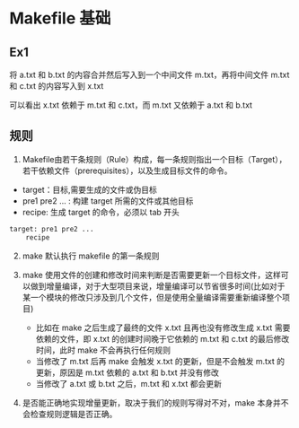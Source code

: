 # Makefile 基础

## Ex1
将 a.txt 和 b.txt 的内容合并然后写入到一个中间文件 m.txt，再将中间文件 m.txt 和 c.txt 的内容写入到 x.txt

可以看出 x.txt 依赖于 m.txt 和 c.txt，而 m.txt 又依赖于 a.txt 和 b.txt

## 规则

1. Makefile由若干条规则（Rule）构成，每一条规则指出一个目标（Target），
若干依赖文件（prerequisites），以及生成目标文件的命令。
- target：目标,需要生成的文件或伪目标
- pre1 pre2 ... : 构建 target 所需的文件或其他目标
- recipe: 生成 target 的命令，必须以 tab 开头

```bash
target: pre1 pre2 ...
    recipe
```


2. make 默认执行 makefile 的第一条规则

3. make 使用文件的创建和修改时间来判断是否需要更新一个目标文件，这样可以做到增量编译，对于大型项目来说，增量编译可以节省很多时间(比如对于某一个模块的修改只涉及到几个文件，但是使用全量编译需要重新编译整个项目)
    - 比如在 make 之后生成了最终的文件 x.txt 且再也没有修改生成 x.txt 需要依赖的文件，即 x.txt 的创建时间晚于它依赖的 m.txt 和 c.txt 的最后修改时间，此时 make 不会再执行任何规则
    - 当修改了 m.txt 后再 make 会触发 x.txt 的更新，但是不会触发 m.txt 的更新，原因是 m.txt 依赖的 a.txt 和 b.txt 并没有修改
    - 当修改了 a.txt 或 b.txt 之后，m.txt 和 x.txt 都会更新

4. 是否能正确地实现增量更新，取决于我们的规则写得对不对，make 本身并不会检查规则逻辑是否正确。



